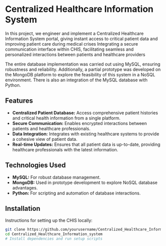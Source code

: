 # Centralized Healthcare Information System
In this project, we engineer and implement a Centralized Healthcare Information System portal, giving instant access to critical patient data and improving patient care during medical crises 
Integrating a secure communication interface within CHIS, facilitating seamless and personalized interactions between patients and healthcare providers

The entire database implementation was carried out using MySQL, ensuring robustness and reliability. Additionally, a partial prototype was developed on the MongoDB platform to explore the feasibility of this system in a NoSQL environment. There is also an integration of the MySQL database with Python.

## Features
- **Centralized Patient Database:** Access comprehensive patient histories and critical health information from a single platform.
- **Secure Communication:** Enables encrypted interactions between patients and healthcare professionals.
- **Data Integration:** Integrates with existing healthcare systems to provide a cohesive view of patient data.
- **Real-time Updates:** Ensures that all patient data is up-to-date, providing healthcare professionals with the latest information.

## Technologies Used
- **MySQL:** For robust database management.
- **MongoDB:** Used in prototype development to explore NoSQL database advantages.
- **Python:** For scripting and automation of database interactions.

## Installation
Instructions for setting up the CHIS locally:
```bash
git clone https://github.com/yourusername/Centralized_Healthcare_Information_system.git
cd Centralized_Healthcare_Information_system
# Install dependencies and run setup scripts
```

